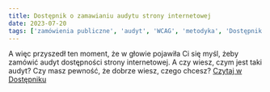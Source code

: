 ```yaml
---
title: Dostępnik o zamawianiu audytu strony internetowej
date: 2023-07-20
tags: ['zamówienia publiczne', 'audyt', 'WCAG', 'metodyka', 'Dostępnik']
---
```


A więc przyszedł ten moment, że w głowie pojawiła Ci się myśl, żeby zamówić audyt dostępności strony internetowej. A czy wiesz, czym jest taki audyt? Czy masz pewność, że dobrze wiesz, czego chcesz? [Czytaj w Dostępniku](https://dostepnik.substack.com/p/dostepnik-o-zamawianiu-audytu-strony)
